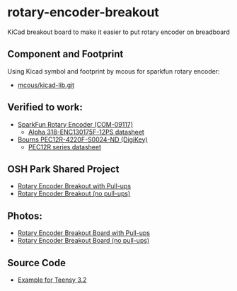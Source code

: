 # rotary-encoder-breakout
KiCad breakout board to make it easier to put rotary encoder on breadboard

## Component and Footprint
Using Kicad symbol and footprint by mcous for sparkfun rotary encoder:
  * [mcous/kicad-lib.git](https://github.com/mcous/kicad-lib.git)

## Verified to work:
* [SparkFun Rotary Encoder (COM-09117)](https://www.sparkfun.com/products/9117)
  * [Alpha 318-ENC130175F-12PS datasheet](http://www.sparkfun.com/datasheets/Components/TW-700198.pdf)
* [Bourns PEC12R-4220F-S0024-ND (DigiKey)](https://www.digikey.com/product-detail/en/bourns-inc/PEC12R-4220F-S0024/PEC12R-4220F-S0024-ND/4499653)
  * [PEC12R series datasheet](http://www.bourns.com/docs/Product-Datasheets/PEC12R.pdf)

## OSH Park Shared Project
* [Rotary Encoder Breakout with Pull-ups](https://oshpark.com/shared_projects/CN5gjITG)
* [Rotary Encoder Breakout (no pull-ups)](https://oshpark.com/shared_projects/DNZ2Ibf6)

## Photos:
* [Rotary Encoder Breakout Board with Pull-ups](https://goo.gl/photos/yn5GcsKV7RthN2U56)
* [Rotary Encoder Breakout Board (no pull-ups)](https://goo.gl/photos/5eCoerMZ7369YQFb9)

## Source Code
* [Example for Teensy 3.2](https://gist.github.com/pdp7/322a8045456f40eb84bf8bcd5bed0b30)
